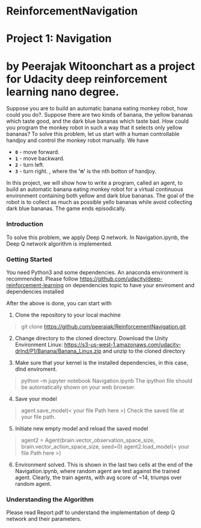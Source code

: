 # ReinforcementNavigation
# Project 1: Navigation
# by Peerajak Witoonchart as a project for Udacity deep reinforcement learning nano degree.
Suppose you are to build an automatic banana eating monkey robot, how could you do?. Suppose there are two kinds of banana, the yellow bananas which taste good, and the dark blue bananas which taste bad. How could you program the monkey robot in such a way that it selects only yellow bananas?  To solve this problem, let us start with a human controllable handjoy and control the monkey robot manually. We have
- **`0`** - move forward.
- **`1`** - move backward.
- **`2`** - turn left.
- **`3`** - turn right.
, where the **'n'** is the nth botton of handjoy.

In this project, we will show how to write a program, called an agent, to build an automatic banana eating monkey robot for a virtual continuous environment containing both yellow and dark blue bananas.
The goal of the robot is to collect as much as possible yello bananas while avoid collecting dark blue bananas. The game ends episodically. 
 



### Introduction

To solve this problem, we apply Deep Q network. In Navigation.ipynb, the Deep Q network algorithm is implemented. 
### Getting Started
You need Python3 and some dependencies. An anaconda environment is recommended. Please follow 
https://github.com/udacity/deep-reinforcement-learning
on dependencies topic to have your enviroment and dependencies installed

After the above is done, you can start with




1. Clone the repository to your local machine
>git clone https://github.com/peerajak/ReinforcementNavigation.git

2. Change directory to the cloned directory. Download the Unity Environment
Linux: https://s3-us-west-1.amazonaws.com/udacity-drlnd/P1/Banana/Banana_Linux.zip
and unzip to the cloned directory

3. Make sure that your kernel is the installed dependencies, in this case, dlnd enviroment. 
>python -m jupyter notebook Navigation.ipynb
The ipython file should be automatically shown on your web browser. 

4. Save your model
>agent.save_model(< your file Path here >)
Check the saved file at your file path.

5. Initiate new empty model and reload the saved model
>agent2 = Agent(brain.vector_observation_space_size, brain.vector_action_space_size, seed=0)
>agent2.load_model(< your file Path here >)

6. Environment solved. This is shown in the last two cells at the end of the Navigation.ipynb,
  where random agent are test against the trained agent. Clearly, the train agents, with avg score of ~14, triumps over random agent.

### Understanding the Algorithm
Please read Report.pdf to understand the implementation of deep Q network and their parameters. 





